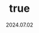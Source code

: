 ---
wip: "True"
id: "43557"
title:
  de: "Vergilbte Br'aaxleder-Schatzkarte"
  en: "Timeworn Br'aaxskin Map"
  fr: "Vieille carte en peau de br'aax"
  ja: "古ぼけた地図G17"
layout: treasuremap
page_type: guide
categories: "treasuremap"
instanceType: "treasuremap"
date: "2024.07.02"
patchNumber: "7.0"
patchName: "Dawntrail"
expac: "dt"
image: "/assets/img/content/klassen/Chocobo.webp"
terms:
    - term: "TreasureMaps"
    - term: "Dawntrail"
sortid: 28
order: 28
plvl: 100
slug: "vergilbte_braaxleder_schatzkarte"
maxpartysize: 8
treasuredungeons:
  - name: "Cenote Ja Ja Gural"
zones:
  - zonename: "Shaaloani"
    fullimage: "/assets/img/treasuremaps/Vergilbte Br'aaxleder-Schatzkarte/Shaaloani/Shaaloani.webp"
    subimage:
      - "/assets/img/treasuremaps/Vergilbte Br'aaxleder-Schatzkarte/Shaaloani/A.webp"
      - "/assets/img/treasuremaps/Vergilbte Br'aaxleder-Schatzkarte/Shaaloani/B.webp"
      - "/assets/img/treasuremaps/Vergilbte Br'aaxleder-Schatzkarte/Shaaloani/C.webp"
      - "/assets/img/treasuremaps/Vergilbte Br'aaxleder-Schatzkarte/Shaaloani/D.webp"
      - "/assets/img/treasuremaps/Vergilbte Br'aaxleder-Schatzkarte/Shaaloani/E.webp"
      - "/assets/img/treasuremaps/Vergilbte Br'aaxleder-Schatzkarte/Shaaloani/F.webp"
      - "/assets/img/treasuremaps/Vergilbte Br'aaxleder-Schatzkarte/Shaaloani/G.webp"
      - "/assets/img/treasuremaps/Vergilbte Br'aaxleder-Schatzkarte/Shaaloani/H.webp"
  - zonename: "Heritage Found"
    fullimage: "/assets/img/treasuremaps/Vergilbte Br'aaxleder-Schatzkarte/Ewiges Erbe/Ewiges Erbe.webp"
    subimage:
      - "/assets/img/treasuremaps/Vergilbte Br'aaxleder-Schatzkarte/Ewiges Erbe/A.webp"
      - "/assets/img/treasuremaps/Vergilbte Br'aaxleder-Schatzkarte/Ewiges Erbe/B.webp"
      - "/assets/img/treasuremaps/Vergilbte Br'aaxleder-Schatzkarte/Ewiges Erbe/C.webp"
      - "/assets/img/treasuremaps/Vergilbte Br'aaxleder-Schatzkarte/Ewiges Erbe/D.webp"
      - "/assets/img/treasuremaps/Vergilbte Br'aaxleder-Schatzkarte/Ewiges Erbe/E.webp"
      - "/assets/img/treasuremaps/Vergilbte Br'aaxleder-Schatzkarte/Ewiges Erbe/F.webp"
      - "/assets/img/treasuremaps/Vergilbte Br'aaxleder-Schatzkarte/Ewiges Erbe/G.webp"
      - "/assets/img/treasuremaps/Vergilbte Br'aaxleder-Schatzkarte/Ewiges Erbe/H.webp"
  - zonename: "Urqopacha"
    fullimage: "/assets/img/treasuremaps/Vergilbte Br'aaxleder-Schatzkarte/Urqopacha/Urqopacha.webp"
    subimage:
      - "/assets/img/treasuremaps/Vergilbte Br'aaxleder-Schatzkarte/Urqopacha/A.webp"
      - "/assets/img/treasuremaps/Vergilbte Br'aaxleder-Schatzkarte/Urqopacha/B.webp"
      - "/assets/img/treasuremaps/Vergilbte Br'aaxleder-Schatzkarte/Urqopacha/C.webp"
      - "/assets/img/treasuremaps/Vergilbte Br'aaxleder-Schatzkarte/Urqopacha/D.webp"
      - "/assets/img/treasuremaps/Vergilbte Br'aaxleder-Schatzkarte/Urqopacha/E.webp"
      - "/assets/img/treasuremaps/Vergilbte Br'aaxleder-Schatzkarte/Urqopacha/F.webp"
      - "/assets/img/treasuremaps/Vergilbte Br'aaxleder-Schatzkarte/Urqopacha/G.webp"
      - "/assets/img/treasuremaps/Vergilbte Br'aaxleder-Schatzkarte/Urqopacha/H.webp"
  - zonename: "Kozama'uka"
    fullimage: "/assets/img/treasuremaps/Vergilbte Br'aaxleder-Schatzkarte/Kozama'uka/Kozama'uka.webp"
    subimage:
      - "/assets/img/treasuremaps/Vergilbte Br'aaxleder-Schatzkarte/Kozama'uka/A.webp"
      - "/assets/img/treasuremaps/Vergilbte Br'aaxleder-Schatzkarte/Kozama'uka/B.webp"
      - "/assets/img/treasuremaps/Vergilbte Br'aaxleder-Schatzkarte/Kozama'uka/C.webp"
      - "/assets/img/treasuremaps/Vergilbte Br'aaxleder-Schatzkarte/Kozama'uka/D.webp"
      - "/assets/img/treasuremaps/Vergilbte Br'aaxleder-Schatzkarte/Kozama'uka/E.webp"
      - "/assets/img/treasuremaps/Vergilbte Br'aaxleder-Schatzkarte/Kozama'uka/F.webp"
      - "/assets/img/treasuremaps/Vergilbte Br'aaxleder-Schatzkarte/Kozama'uka/G.webp"
      - "/assets/img/treasuremaps/Vergilbte Br'aaxleder-Schatzkarte/Kozama'uka/H.webp"
  - zonename: "Yak T'el"
    fullimage: "/assets/img/treasuremaps/Vergilbte Br'aaxleder-Schatzkarte/Yak T'el/Yak T'el.webp"
    subimage:
      - "/assets/img/treasuremaps/Vergilbte Br'aaxleder-Schatzkarte/Yak T'el/A.webp"
      - "/assets/img/treasuremaps/Vergilbte Br'aaxleder-Schatzkarte/Yak T'el/B.webp"
      - "/assets/img/treasuremaps/Vergilbte Br'aaxleder-Schatzkarte/Yak T'el/C.webp"
      - "/assets/img/treasuremaps/Vergilbte Br'aaxleder-Schatzkarte/Yak T'el/D.webp"
      - "/assets/img/treasuremaps/Vergilbte Br'aaxleder-Schatzkarte/Yak T'el/E.webp"
      - "/assets/img/treasuremaps/Vergilbte Br'aaxleder-Schatzkarte/Yak T'el/F.webp"
      - "/assets/img/treasuremaps/Vergilbte Br'aaxleder-Schatzkarte/Yak T'el/G.webp"
      - "/assets/img/treasuremaps/Vergilbte Br'aaxleder-Schatzkarte/Yak T'el/H.webp"
---
